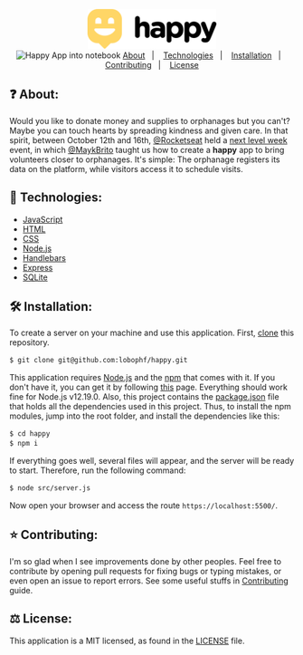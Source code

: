 <p align="center">
    <img alt="logo black" src="/public/images/logo_black.svg" height="70px"><br>
    <img alt="Happy App into notebook" src="https://dl.dropboxusercontent.com/s/idtcu2tsmomx10o/happy-notebook.jpg?dl=0" height="380px" />
    <a href="#question-about">About</a>&nbsp;&nbsp;&nbsp;|&nbsp;&nbsp;&nbsp;
    <a href="#rocket-technologies">Technologies</a>&nbsp;&nbsp;&nbsp;|&nbsp;&nbsp;&nbsp;
    <a href="#hammer_and_wrench-installation">Installation</a>&nbsp;&nbsp;&nbsp;|&nbsp;&nbsp;&nbsp;
    <a href="#star-contributing">Contributing</a>&nbsp;&nbsp;&nbsp;|&nbsp;&nbsp;&nbsp;
    <a href="#balance_scale-license">License</a>
</p>

## :question: About:
Would you like to donate money and supplies to orphanages but you can't? Maybe you can touch hearts by spreading kindness and given care. In that spirit, between October 12th and 16th, [@Rocketseat](https://github.com/Rocketseat) held a [next level week](https://nextlevelweek.com/) event, in which [@MaykBrito](https://github.com/maykbrito/) taught us how to create a **happy** app to bring volunteers closer to orphanages. It's simple: The orphanage registers its data on the platform, while visitors access it to schedule visits.

## :rocket: Technologies:
- [JavaScript](https://www.javascript.com/)
- [HTML](https://www.w3schools.com/html/)
- [CSS](https://www.w3.org/Style/CSS/Overview.en.html)
- [Node.js](https://nodejs.org/en/)
- [Handlebars](https://handlebarsjs.com/)
- [Express](https://expressjs.com/)
- [SQLite](https://www.sqlite.org/index.html)

## :hammer_and_wrench: Installation:
To create a server on your machine and use this application. First, [clone](https://docs.github.com/en/free-pro-team@latest/github/creating-cloning-and-archiving-repositories/cloning-a-repository-from-github) this repository.
```sh
$ git clone git@github.com:lobophf/happy.git
```
This application requires [Node.js](https://nodejs.org/en/) and the [npm](https://www.npmjs.com/) that comes with it. If you don't have it, you can get it by following [this](https://nodejs.org/en/download/) page. Everything should work fine for Node.js v12.19.0. Also, this project contains the [package.json](./package.json) file that holds all the dependencies used in this project. Thus, to install the npm modules, jump into the root folder, and install the dependencies like this:
```sh
$ cd happy 
$ npm i
```
If everything goes well, several files will appear, and the server will be ready to start. Therefore, run the following command:
```sh
$ node src/server.js
```
Now open your browser and access the route `https://localhost:5500/`.

## :star: Contributing:

I'm so glad when I see improvements done by other peoples. Feel free to contribute by opening pull requests for fixing bugs or typing mistakes, or even open an issue to report errors. See some useful stuffs in [Contributing](./docs/CONTRIBUTING.md) guide.

## :balance_scale: License:
This application is a MIT licensed, as found in the [LICENSE](https://github.com/lobophf/happy/blob/master/LICENSE) file.



